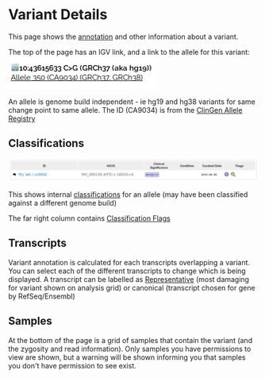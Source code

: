 # Variant Details

This page shows the [annotation](annotation_details.md) and other information about a variant.

The top of the page has an IGV link, and a link to the allele for this variant:
![](images/variant_details_top.png)

An allele is genome build independent - ie hg19 and hg38 variants for same change point to same allele. The ID (CA9034) is from the [ClinGen Allele Registry](http://reg.clinicalgenome.org/redmine/projects/registry/genboree_registry/landing) 

## Classifications

![Variant Details - Classification section](images/variant_details_classifications.png)

This shows internal [classifications](../classification/variant_classification.md) for an allele (may have been classified against a different genome build)

The far right column contains [Classification Flags](../classification/classification_flags.md)

## Transcripts

Variant annotation is calculated for each transcripts overlapping a variant. You can select each of the different transcripts to change which is being displayed. A transcript can be labelled as [Representative](transcript_choice.md) (most damaging for variant shown on analysis grid) or canonical (transcript chosen for gene by RefSeq/Ensembl) 

## Samples

At the bottom of the page is a grid of samples that contain the variant (and the zygosity and read information). Only samples you have permissions to view are shown, but a warning will be shown informing you that samples you don't have permission to see exist.   
  

